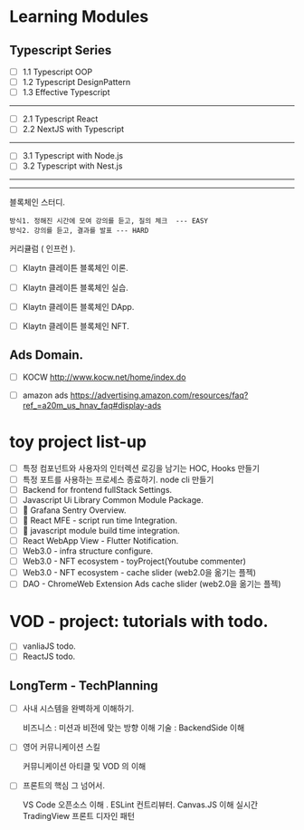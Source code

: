 # Learning Modules

## Typescript Series

- [ ] 1.1 Typescript OOP
- [ ] 1.2 Typescript DesignPattern
- [ ] 1.3 Effective Typescript

---

- [ ] 2.1 Typescript React
- [ ] 2.2 NextJS with Typescript

---

- [ ] 3.1 Typescript with Node.js
- [ ] 3.2 Typescript with Nest.js

---

--- 

블록체인 스터디. 

    방식1. 정해진 시간에 모여 강의를 듣고, 질의 체크  --- EASY
    방식2. 강의를 듣고, 결과를 발표 --- HARD

커리큘럼 ( 인프런 ). 

- [ ] Klaytn 클레이튼 블록체인 이론. 
- [ ] Klaytn 클레이튼 블록체인 실습.  
- [ ] Klaytn 클레이튼 블록체인 DApp. 
- [ ] Klaytn 클레이튼 블록체인 NFT. 


## Ads Domain. 

- [ ] KOCW http://www.kocw.net/home/index.do
- [ ] amazon ads https://advertising.amazon.com/resources/faq?ref_=a20m_us_hnav_faq#display-ads



# toy project list-up

- [ ] 특정 컴포넌트와 사용자의 인터렉션 로깅을 남기는 HOC, Hooks 만들기 
- [ ] 특정 포트를 사용하는 프로세스 종료하기. node cli 만들기 
- [ ] Backend for frontend fullStack Settings.  
- [ ] Javascript Ui Library Common Module Package.  
- [ ] 🚀 Grafana Sentry Overview.   
- [ ] 🚀 React MFE - script run time Integration.
- [ ] 🚀 javascript module build time integration.
- [ ] React WebApp View - Flutter Notification.
- [ ] Web3.0 - infra structure configure.
- [ ] Web3.0 - NFT ecosystem - toyProject(Youtube commenter)
- [ ] Web3.0 - NFT ecosystem - cache slider (web2.0을 옮기는 플젝)
- [ ] DAO - ChromeWeb Extension Ads cache slider (web2.0을 옮기는 플젝)

# VOD - project: tutorials with todo. 

- [ ] vanliaJS todo. 
- [ ] ReactJS todo. 

## LongTerm - TechPlanning

- [ ] 사내 시스템을 완벽하게 이해하기.

    비즈니스 : 미션과 비전에 맞는 방향 이해
    기술 : BackendSide 이해

- [ ] 영어 커뮤니케이션 스킬

    커뮤니케이션
    아티클 및 VOD 의 이해

- [ ] 프론트의 핵심 그 넘어서.

    VS Code 오픈소스 이해 .
    ESLint 컨트리뷰터.
    Canvas.JS 이해
    실시간 TradingView
    프론트 디자인 패턴
